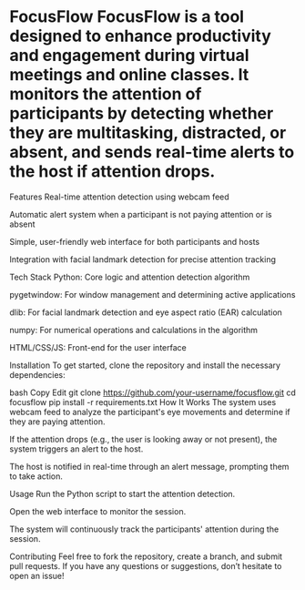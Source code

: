# FocusFlow FocusFlow is a tool designed to enhance productivity and engagement during virtual meetings and online classes. It monitors the attention of participants by detecting whether they are multitasking, distracted, or absent, and sends real-time alerts to the host if attention drops.

Features
Real-time attention detection using webcam feed

Automatic alert system when a participant is not paying attention or is absent

Simple, user-friendly web interface for both participants and hosts

Integration with facial landmark detection for precise attention tracking

Tech Stack
Python: Core logic and attention detection algorithm

pygetwindow: For window management and determining active applications

dlib: For facial landmark detection and eye aspect ratio (EAR) calculation

numpy: For numerical operations and calculations in the algorithm

HTML/CSS/JS: Front-end for the user interface

Installation
To get started, clone the repository and install the necessary dependencies:

bash
Copy
Edit
git clone https://github.com/your-username/focusflow.git
cd focusflow
pip install -r requirements.txt
How It Works
The system uses webcam feed to analyze the participant's eye movements and determine if they are paying attention.

If the attention drops (e.g., the user is looking away or not present), the system triggers an alert to the host.

The host is notified in real-time through an alert message, prompting them to take action.

Usage
Run the Python script to start the attention detection.

Open the web interface to monitor the session.

The system will continuously track the participants' attention during the session.

Contributing
Feel free to fork the repository, create a branch, and submit pull requests. If you have any questions or suggestions, don’t hesitate to open an issue!

